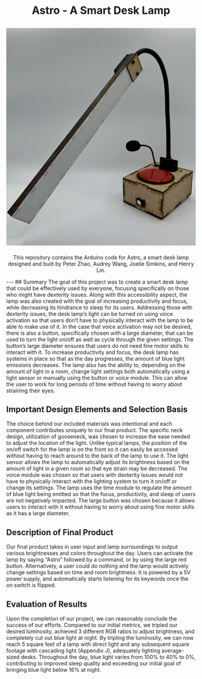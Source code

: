 <h1 align="center">
Astro - A Smart Desk Lamp
</h1>

![astro](/astro.png)
---
<p align="center">
This repository contains the Arduino code for Astro, a smart desk lamp designed and built by Peter Zhao, Audrey Wang, Joelie Simkins, and Henry Lin.
</p>
---
## Summary
The goal of this project was to create a smart desk lamp that could be effectively used by everyone, focusing specifically on those who might have dexterity issues. Along with this accessibility aspect, the lamp was also created with the goal of increasing productivity and focus, while decreasing its hindrance to sleep for its users. Addressing those with dexterity issues, the desk lamp’s light can be turned on using voice activation so that users don’t have to physically interact with the lamp to be able to make use of it. In the case that voice activation may not be desired, there is also a button, specifically chosen with a large diameter, that can be used to turn the light on/off as well as cycle through the given settings. The button’s large diameter ensures that users do not need fine motor skills to interact with it. To increase productivity and focus, the desk lamp has systems in place so that as the day progresses, the amount of blue light emissions decreases. The lamp also has the ability to, depending on the amount of light in a room, change light settings both automatically using a light sensor or manually using the button or voice module. This can allow the user to work for long periods of time without having to worry about straining their eyes. 

## Important Design Elements and Selection Basis
The choice behind our included materials was intentional and each component contributes uniquely to our final product. The specific neck design, utilization of gooseneck, was chosen to increase the ease needed to adjust the location of the light. Unlike typical lamps, the position of the on/off switch for the lamp is on the front so it can easily be accessed without having to reach around to the back of the lamp to use it. The light sensor allows the lamp to automatically adjust its brightness based on the amount of light in a given room so that eye strain may be decreased. The voice module was chosen so that users with dexterity issues would not have to physically interact with the lighting system to turn it on/off or change its settings. The lamp uses the time module to regulate the amount of blue light being emitted so that the focus, productivity, and sleep of users are not negatively impacted. The large button was chosen because it allows users to interact with it without having to worry about using fine motor skills as it has a large diameter. 

## Description of Final Product
Our final product takes in user input and lamp surroundings to output various brightnesses and colors throughout the day. Users can activate the lamp by saying “Astro” followed by a command, or by using the large red button. Alternatively, a user could do nothing and the lamp would actively change settings based on time and room brightness. It is powered by a 5V power supply, and automatically starts listening for its keywords once the on switch is flipped.

## Evaluation of Results
Upon the completion of our project, we can reasonably conclude the success of our efforts. Compared to our initial metrics, we tripled our desired luminosity, achieved 3 different RGB ratios to adjust brightness, and completely cut out blue light at night. By tripling the luminosity, we can now reach 5 square feet of a lamp with direct light and any subsequent square footage with cascading light (Appendix J), adequately lighting average-sized desks. Throughout the day, blue light varies from 100% to 40% to 0%, contributing to improved sleep quality and exceeding our initial goal of bringing blue light below 16% at night.
